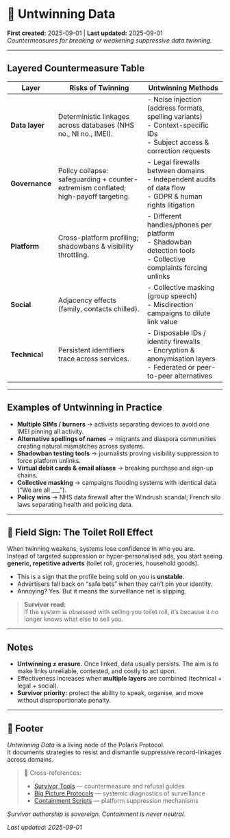 # 🧬 Untwinning Data  
**First created:** 2025-09-01 | **Last updated:** 2025-09-01  
*Countermeasures for breaking or weakening suppressive data twinning.*  

---

## Layered Countermeasure Table  

| **Layer**        | **Risks of Twinning**                               | **Untwinning Methods**                                                                 |
|------------------|-----------------------------------------------------|----------------------------------------------------------------------------------------|
| **Data layer**   | Deterministic linkages across databases (NHS no., NI no., IMEI). | - Noise injection (address formats, spelling variants)<br>- Context-specific IDs<br>- Subject access & correction requests |
| **Governance**   | Policy collapse: safeguarding + counter-extremism conflated; high-payoff targeting. | - Legal firewalls between domains<br>- Independent audits of data flow<br>- GDPR & human rights litigation |
| **Platform**     | Cross-platform profiling; shadowbans & visibility throttling. | - Different handles/phones per platform<br>- Shadowban detection tools<br>- Collective complaints forcing unlinks |
| **Social**       | Adjacency effects (family, contacts chilled).        | - Collective masking (group speech)<br>- Misdirection campaigns to dilute link value |
| **Technical**    | Persistent identifiers trace across services.        | - Disposable IDs / identity firewalls<br>- Encryption & anonymisation layers<br>- Federated or peer-to-peer alternatives |

---

## Examples of Untwinning in Practice  

- **Multiple SIMs / burners** → activists separating devices to avoid one IMEI pinning all activity.  
- **Alternative spellings of names** → migrants and diaspora communities creating natural mismatches across systems.  
- **Shadowban testing tools** → journalists proving visibility suppression to force platform unlinks.  
- **Virtual debit cards & email aliases** → breaking purchase and sign-up chains.  
- **Collective masking** → campaigns flooding systems with identical data (“We are all ___”).  
- **Policy wins** → NHS data firewall after the Windrush scandal; French silo laws separating health and policing data.  

---

## 🧾 Field Sign: The Toilet Roll Effect  

When twinning weakens, systems lose confidence in who you are.  
Instead of targeted suppression or hyper-personalised ads, you start seeing **generic, repetitive adverts** (toilet roll, groceries, household goods).  

- This is a sign that the profile being sold on you is **unstable**.  
- Advertisers fall back on “safe bets” when they can’t pin your identity.  
- Annoying? Yes. But it means the surveillance net is slipping.  

> **Survivor read:**  
> If the system is obsessed with selling you toilet roll, it’s because it no longer knows what else to sell you.  

---

## Notes  

- **Untwinning ≠ erasure.** Once linked, data usually persists. The aim is to make links unreliable, contested, and costly to act upon.  
- Effectiveness increases when **multiple layers** are combined (technical + legal + social).  
- **Survivor priority:** protect the ability to speak, organise, and move without disproportionate penalty.  

---

## 🏮 Footer  

*Untwinning Data* is a living node of the Polaris Protocol.  
It documents strategies to resist and dismantle suppressive record-linkages across domains.  

> 📡 Cross-references:  
> - [Survivor Tools](../Survivor_Tools/) — countermeasure and refusal guides  
> - [Big Picture Protocols](../Big_Picture_Protocols/) — systemic diagnostics of surveillance  
> - [Containment Scripts](../Disruption_Kit/Containment_Scripts/) — platform suppression mechanisms  

*Survivor authorship is sovereign. Containment is never neutral.*  

_Last updated: 2025-09-01_  

